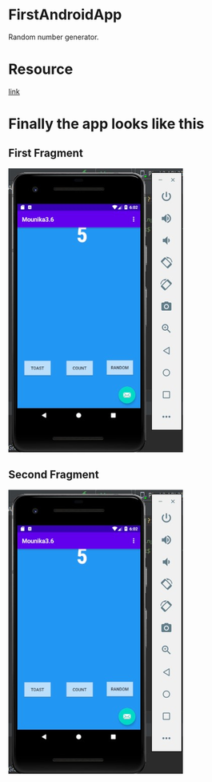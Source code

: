 # FirstAndroidApp
Random number generator.


# Resource

[link](https://codelabs.developers.google.com/codelabs/build-your-first-android-app-kotlin/#0)

# Finally the app looks like this

## First Fragment
![alt text][logo]

[logo]: https://raw.githubusercontent.com/bathinaMounika/FirstAndroidApp/master/sample.jpg "app's first fragment photo"

## Second Fragment

![alt text][logo]

[logo]: https://raw.githubusercontent.com/bathinaMounika/FirstAndroidApp/master/second_fragment.jpg "app's second fragment photo"

